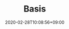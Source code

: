 ---
title: "Basis"
date: 2020-02-28T10:08:56+09:00
description: 
draft: false
collapsible: true
weight: 2
---